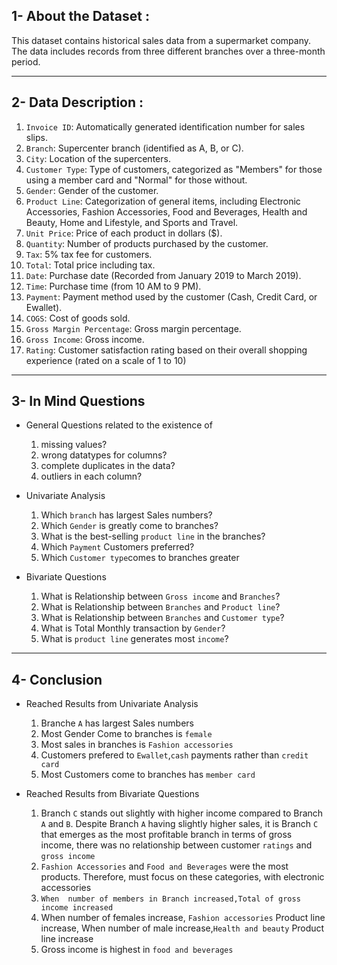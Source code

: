 ## 1- About the Dataset :
This dataset contains historical sales data from a supermarket company. The data includes records from three different branches over a three-month period.
____________________________________________________________________________
## 2- Data Description :
1. `Invoice ID`: Automatically generated identification number for sales slips.
2. `Branch`: Supercenter branch (identified as A, B, or C).
3. `City`: Location of the supercenters.
4. `Customer Type`: Type of customers, categorized as "Members" for those using a member card and "Normal" for those without.
5. `Gender`: Gender of the customer.
6. `Product Line`: Categorization of general items, including Electronic Accessories, Fashion Accessories, Food and Beverages, Health and Beauty, Home and Lifestyle, and Sports and Travel.
7. `Unit Price`: Price of each product in dollars ($).
8. `Quantity`: Number of products purchased by the customer.
9. `Tax`: 5% tax fee for customers.
10. `Total`: Total price including tax.
11. `Date`: Purchase date (Recorded from January 2019 to March 2019).
12. `Time`: Purchase time (from 10 AM to 9 PM).
13. `Payment`: Payment method used by the customer (Cash, Credit Card, or Ewallet).
14. `COGS`: Cost of goods sold.
15. `Gross Margin Percentage`: Gross margin percentage.
16. `Gross Income`: Gross income.
17. `Rating`: Customer satisfaction rating based on their overall shopping experience (rated on a scale of 1 to 10)
_________________________________________________________________________________
## 3- In Mind Questions
- General Questions related to the existence of
  1. missing values?
  2. wrong datatypes for columns?
  3. complete duplicates in the data?
  4. outliers in each column?

- Univariate Analysis
  1. Which `branch` has largest Sales numbers?
  2. Which `Gender` is greatly come to branches?
  3. What is the best-selling `product line` in the branches?
  4. Which `Payment` Customers preferred?
  5. Which `Customer type`comes to branches greater

- Bivariate Questions
  1. What is Relationship between `Gross income` and `Branches`?
  2. What is Relationship between `Branches` and `Product line`?
  3. What is Relationship between `Branches` and `Customer type`?
  4. What is Total Monthly transaction by `Gender`?
  5. What is `product line` generates most `income`?
______________________________________________________________________________________
## 4- Conclusion
- Reached Results from  Univariate Analysis
  1. Branche `A` has largest Sales numbers
  2. Most Gender Come to branches is `female`
  3. Most sales in branches is `Fashion accessories`
  4. Customers prefered to `Ewallet`,`cash` payments rather than `credit card`
  5. Most Customers come to branches has `member card`

 - Reached Results from Bivariate Questions
   1. Branch `C` stands out slightly with higher income compared to Branch `A` and `B`. Despite Branch `A` having slightly higher sales, it is Branch `C`  that emerges as the most profitable branch in terms of gross income, there was no relationship between customer `ratings` and `gross income`
   2. `Fashion Accessories` and `Food and Beverages` were the most products. Therefore, must focus on these categories, with electronic accessories
   3. `When  number of members in Branch increased,Total of gross income increased`
   4. When number of females increase, `Fashion accessories` Product line increase,  When number of male increase,`Health and beauty` Product line increase
   5. Gross income is highest in `food and beverages`



